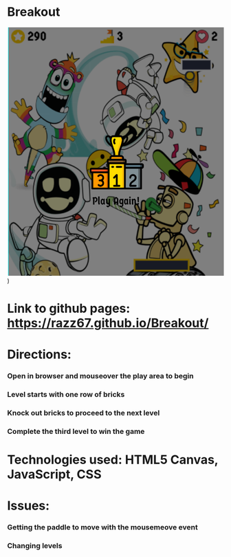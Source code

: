 # Breakout

![Breakout screenshot](https://github.com/Razz67/Breakout/blob/master/images/Screenshot%202022-09-19%20110545.png))

# Link to github pages:  https://razz67.github.io/Breakout/

# Directions: 
### Open in browser and mouseover the play area to begin
### Level starts with one row of bricks
### Knock out bricks to proceed to the next level
### Complete the third level to win the game


# Technologies used: HTML5 Canvas, JavaScript, CSS

# Issues:
### Getting the paddle to move with the mousemeove event
### Changing levels
